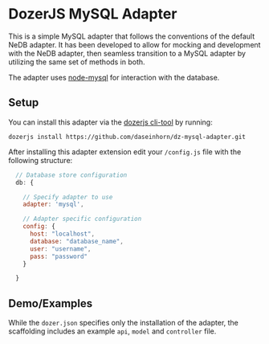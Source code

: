# DozerJS MySQL Adapter

This is a simple MySQL adapter that follows the conventions of the default
NeDB adapter. It has been developed to allow for mocking and development with
the NeDB adapter, then seamless transition to a MySQL adapter by utilizing the
same set of methods in both.

The adapter uses [node-mysql](https://github.com/felixge/node-mysql) for
interaction with the database.

## Setup

You can install this adapter via the [dozerjs cli-tool](https://www.npmjs.org/package/dozerjs) by
running:

```
dozerjs install https://github.com/daseinhorn/dz-mysql-adapter.git
```

After installing this adapter extension edit your `/config.js` file with the
following structure:

```javascript
  // Database store configuration
  db: {

    // Specify adapter to use
    adapter: 'mysql',

    // Adapter specific configuration
    config: {
      host: "localhost",
      database: "database_name",
      user: "username",
      pass: "password"
    }

  }
```

## Demo/Examples

While the `dozer.json` specifies only the installation of the adapter, the
scaffolding includes an example `api`, `model` and `controller` file.